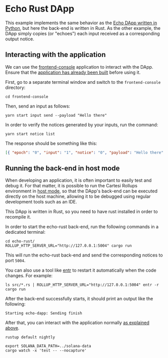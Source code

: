 # Echo Rust DApp

This example implements the same behavior as the [Echo DApp written in Python](../echo-python), but here the back-end is written in Rust. As the other example, the DApp simply copies (or "echoes") each input received as a corresponding output notice.

## Interacting with the application

We can use the [frontend-console](../frontend-console) application to interact with the DApp.
Ensure that the [application has already been built](../frontend-console/README.md#building) before using it.

First, go to a separate terminal window and switch to the `frontend-console` directory:

```shell
cd frontend-console
```

Then, send an input as follows:

```shell
yarn start input send --payload "Hello there"
```

In order to verify the notices generated by your inputs, run the command:

```shell
yarn start notice list
```

The response should be something like this:

```json
[{ "epoch": "0", "input": "1", "notice": "0", "payload": "Hello there" }]
```

## Running the back-end in host mode

When developing an application, it is often important to easily test and debug it. For that matter, it is possible to run the Cartesi Rollups environment in [host mode](../README.md#host-mode), so that the DApp's back-end can be executed directly on the host machine, allowing it to be debugged using regular development tools such as an IDE.

This DApp is written in Rust, so you need to have rust installed in order to recompile it.

In order to start the echo-rust back-end, run the following commands in a dedicated terminal:

```shell
cd echo-rust/
ROLLUP_HTTP_SERVER_URL="http://127.0.0.1:5004" cargo run
```

This will run the echo-rust back-end and send the corresponding notices to port `5004`.

You can also use a tool like [entr](https://eradman.com/entrproject/) to restart it automatically when the code changes. For example:

```shell
ls src/*.rs | ROLLUP_HTTP_SERVER_URL="http://127.0.0.1:5004" entr -r cargo run
```

After the back-end successfully starts, it should print an output like the following:

```log
Starting echo-dapp: Sending finish
```

After that, you can interact with the application normally [as explained above](#interacting-with-the-application).

```
rustup default nightly
```

```
export SOLANA_DATA_PATH=../solana-data
cargo watch -x 'test -- --nocapture'
```
